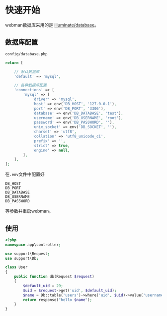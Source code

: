 # 快速开始

webman数据库采用的是 [illuminate/database](https://github.com/illuminate/database)。

## 数据库配置
`config/database.php`
```php
return [

    // 默认数据库
    'default' => 'mysql',

    // 各种数据库配置
    'connections' => [
        'mysql' => [
            'driver' => 'mysql',
            'host' => env('DB_HOST', '127.0.0.1'),
            'port' => env('DB_PORT', '3306'),
            'database' => env('DB_DATABASE', 'test'),
            'username' => env('DB_USERNAME', 'root'),
            'password' => env('DB_PASSWORD', ''),
            'unix_socket' => env('DB_SOCKET', ''),
            'charset' => 'utf8',
            'collation' => 'utf8_unicode_ci',
            'prefix' => '',
            'strict' => true,
            'engine' => null,
        ],
    ],
];
```
在`.env`文件中配置好
```
DB_HOST
DB_PORT
DB_DATABASE
DB_USERNAME
DB_PASSWORD
```
等参数并重启webman。

## 使用
```php
<?php
namespace app\controller;

use support\Request;
use support\Db;

class User
{
    public function db(Request $request)
    {
        $default_uid = 29;
        $uid = $request->get('uid', $default_uid);
        $name = Db::table('users')->where('uid', $uid)->value('username');
        return response("hello $name");
    }
}
```